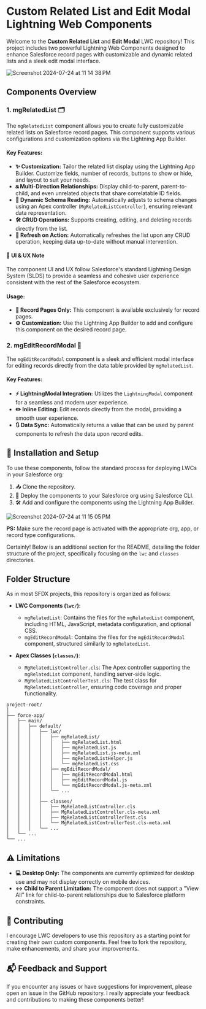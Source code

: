 # Custom Related List and Edit Modal Lightning Web Components 

Welcome to the **Custom Related List** and **Edit Modal** LWC repository! This project includes two powerful Lightning Web Components designed to enhance Salesforce record pages with customizable and dynamic related lists and a sleek edit modal interface. 

![Screenshot 2024-07-24 at 11 14 38 PM](https://github.com/user-attachments/assets/b940263f-02aa-468a-9b4e-2b15c20408e0)

## Components Overview

### 1. mgRelatedList 🗂️

The `mgRelatedList` component allows you to create fully customizable related lists on Salesforce record pages. This component supports various configurations and customization options via the Lightning App Builder.

#### Key Features:
- **✨ Customization:** Tailor the related list display using the Lightning App Builder. Customize fields, number of records, buttons to show or hide, and layout to suit your needs.
- **🔛 Multi-Direction Relationships:** Display child-to-parent, parent-to-child, and even unrelated objects that share correlatable ID fields.
- **🌟 Dynamic Schema Reading:** Automatically adjusts to schema changes using an Apex controller (`MgRelatedListController`), ensuring relevant data representation.
- **🛠️ CRUD Operations:** Supports creating, editing, and deleting records directly from the list.
- **🔄 Refresh on Action:** Automatically refreshes the list upon any CRUD operation, keeping data up-to-date without manual intervention.

#### 🎨 UI & UX Note
The component UI and UX follow Salesforce's standard Lightning Design System (SLDS) to provide a seamless and cohesive user experience consistent with the rest of the Salesforce ecosystem.

#### Usage:
- **📄 Record Pages Only:** This component is available exclusively for record pages.
- **⚙️ Customization:** Use the Lightning App Builder to add and configure this component on the desired record page.

### 2. mgEditRecordModal 📝

The `mgEditRecordModal` component is a sleek and efficient modal interface for editing records directly from the data table provided by `mgRelatedList`.

#### Key Features:
- **⚡ LightningModal Integration:** Utilizes the `LightningModal` component for a seamless and modern user experience.
- **✏️ Inline Editing:** Edit records directly from the modal, providing a smooth user experience.
- **🔃 Data Sync:** Automatically returns a value that can be used by parent components to refresh the data upon record edits.

## 🚀 Installation and Setup

To use these components, follow the standard process for deploying LWCs in your Salesforce org:

1. 📥 Clone the repository.
2. 🚀 Deploy the components to your Salesforce org using Salesforce CLI.
3. 🛠️ Add and configure the components using the Lightning App Builder.

![Screenshot 2024-07-24 at 11 15 05 PM](https://github.com/user-attachments/assets/edc12fcf-20ff-4408-a025-31ae076eef2a)

**PS:** Make sure the record page is activated with the appropriate org, app, or record type configurations.

Certainly! Below is an additional section for the README, detailing the folder structure of the project, specifically focusing on the `lwc` and `classes` directories.

## Folder Structure

As in most SFDX projects, this repository is organized as follows:

- **LWC Components (`lwc/`)**:
  - `mgRelatedList`: Contains the files for the `mgRelatedList` component, including HTML, JavaScript, metadata configuration, and optional CSS.
  - `mgEditRecordModal`: Contains the files for the `mgEditRecordModal` component, structured similarly to `mgRelatedList`.

- **Apex Classes (`classes/`)**:
  - `MgRelatedListController.cls`: The Apex controller supporting the `mgRelatedList` component, handling server-side logic.
  - `MgRelatedListControllerTest.cls`: The test class for `MgRelatedListController`, ensuring code coverage and proper functionality.

```
project-root/
│
├── force-app/
│   ├── main/
│   │   ├── default/
│   │   │   ├── lwc/
│   │   │   │   ├── mgRelatedList/
│   │   │   │   │   ├── mgRelatedList.html
│   │   │   │   │   ├── mgRelatedList.js
│   │   │   │   │   ├── mgRelatedList.js-meta.xml
│   │   │   │   │   ├── mgRelatedListHelper.js
│   │   │   │   │   └── mgRelatedList.css
│   │   │   │   ├── mgEditRecordModal/
│   │   │   │   │   ├── mgEditRecordModal.html
│   │   │   │   │   ├── mgEditRecordModal.js
│   │   │   │   │   └── mgEditRecordModal.js-meta.xml
│   │   │   │   └── ... 
│   │   │   │
│   │   │   ├── classes/
│   │   │   │   ├── MgRelatedListController.cls
│   │   │   │   ├── MgRelatedListController.cls-meta.xml
│   │   │   │   ├── MgRelatedListControllerTest.cls
│   │   │   │   └── MgRelatedListControllerTest.cls-meta.xml
│   │   │   └── ... 
│   └── ... 
└── ... 
```

## ⚠️ Limitations

- **💻 Desktop Only:** The components are currently optimized for desktop use and may not display correctly on mobile devices.
- **↔️ Child to Parent Limitation:** The component does not support a "View All" link for child-to-parent relationships due to Salesforce platform constraints.

## 🤝 Contributing

I encourage LWC developers to use this repository as a starting point for creating their own custom components. Feel free to fork the repository, make enhancements, and share your improvements.

## 📬 Feedback and Support

If you encounter any issues or have suggestions for improvement, please open an issue in the GitHub repository. I really appreciate your feedback and contributions to making these components better!
